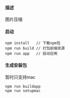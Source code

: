 #### 描述

图片压缩

#### 启动

```
npm install   // 下载npm包
npm run build // 打包前端资源
npm run app   // 启动应用
```

#### 生成安装包

暂时只支持mac

```
npm run buildapp
npm run setupmac
```